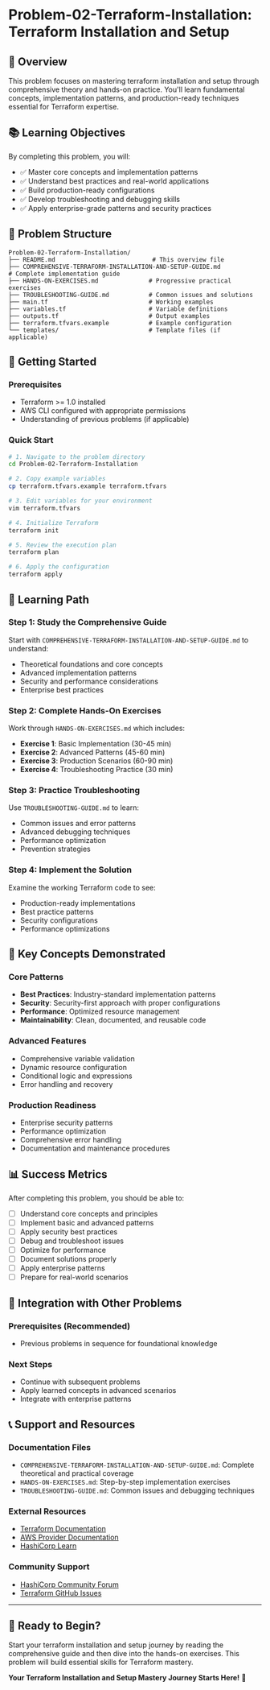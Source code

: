 # Problem-02-Terraform-Installation: Terraform Installation and Setup

## 🎯 Overview

This problem focuses on mastering terraform installation and setup through comprehensive theory and hands-on practice. You'll learn fundamental concepts, implementation patterns, and production-ready techniques essential for Terraform expertise.

## 📚 Learning Objectives

By completing this problem, you will:
- ✅ Master core concepts and implementation patterns
- ✅ Understand best practices and real-world applications  
- ✅ Build production-ready configurations
- ✅ Develop troubleshooting and debugging skills
- ✅ Apply enterprise-grade patterns and security practices

## 📁 Problem Structure

```
Problem-02-Terraform-Installation/
├── README.md                           # This overview file
├── COMPREHENSIVE-TERRAFORM-INSTALLATION-AND-SETUP-GUIDE.md           # Complete implementation guide
├── HANDS-ON-EXERCISES.md              # Progressive practical exercises
├── TROUBLESHOOTING-GUIDE.md           # Common issues and solutions
├── main.tf                            # Working examples
├── variables.tf                       # Variable definitions
├── outputs.tf                         # Output examples
├── terraform.tfvars.example           # Example configuration
└── templates/                         # Template files (if applicable)
```

## 🚀 Getting Started

### Prerequisites
- Terraform >= 1.0 installed
- AWS CLI configured with appropriate permissions
- Understanding of previous problems (if applicable)

### Quick Start
```bash
# 1. Navigate to the problem directory
cd Problem-02-Terraform-Installation

# 2. Copy example variables
cp terraform.tfvars.example terraform.tfvars

# 3. Edit variables for your environment
vim terraform.tfvars

# 4. Initialize Terraform
terraform init

# 5. Review the execution plan
terraform plan

# 6. Apply the configuration
terraform apply
```

## 📖 Learning Path

### Step 1: Study the Comprehensive Guide
Start with `COMPREHENSIVE-TERRAFORM-INSTALLATION-AND-SETUP-GUIDE.md` to understand:
- Theoretical foundations and core concepts
- Advanced implementation patterns
- Security and performance considerations
- Enterprise best practices

### Step 2: Complete Hands-On Exercises
Work through `HANDS-ON-EXERCISES.md` which includes:
- **Exercise 1**: Basic Implementation (30-45 min)
- **Exercise 2**: Advanced Patterns (45-60 min)
- **Exercise 3**: Production Scenarios (60-90 min)
- **Exercise 4**: Troubleshooting Practice (30 min)

### Step 3: Practice Troubleshooting
Use `TROUBLESHOOTING-GUIDE.md` to learn:
- Common issues and error patterns
- Advanced debugging techniques
- Performance optimization
- Prevention strategies

### Step 4: Implement the Solution
Examine the working Terraform code to see:
- Production-ready implementations
- Best practice patterns
- Security configurations
- Performance optimizations

## 🎯 Key Concepts Demonstrated

### Core Patterns
- **Best Practices**: Industry-standard implementation patterns
- **Security**: Security-first approach with proper configurations
- **Performance**: Optimized resource management
- **Maintainability**: Clean, documented, and reusable code

### Advanced Features
- Comprehensive variable validation
- Dynamic resource configuration
- Conditional logic and expressions
- Error handling and recovery

### Production Readiness
- Enterprise security patterns
- Performance optimization
- Comprehensive error handling
- Documentation and maintenance procedures

## 📊 Success Metrics

After completing this problem, you should be able to:
- [ ] Understand core concepts and principles
- [ ] Implement basic and advanced patterns
- [ ] Apply security best practices
- [ ] Debug and troubleshoot issues
- [ ] Optimize for performance
- [ ] Document solutions properly
- [ ] Apply enterprise patterns
- [ ] Prepare for real-world scenarios

## 🔗 Integration with Other Problems

### Prerequisites (Recommended)
- Previous problems in sequence for foundational knowledge

### Next Steps
- Continue with subsequent problems
- Apply learned concepts in advanced scenarios
- Integrate with enterprise patterns

## 📞 Support and Resources

### Documentation Files
- `COMPREHENSIVE-TERRAFORM-INSTALLATION-AND-SETUP-GUIDE.md`: Complete theoretical and practical coverage
- `HANDS-ON-EXERCISES.md`: Step-by-step implementation exercises
- `TROUBLESHOOTING-GUIDE.md`: Common issues and debugging techniques

### External Resources
- [Terraform Documentation](https://www.terraform.io/docs)
- [AWS Provider Documentation](https://registry.terraform.io/providers/hashicorp/aws/latest/docs)
- [HashiCorp Learn](https://learn.hashicorp.com/terraform)

### Community Support
- [HashiCorp Community Forum](https://discuss.hashicorp.com/c/terraform-core)
- [Terraform GitHub Issues](https://github.com/hashicorp/terraform/issues)

---

## 🎉 Ready to Begin?

Start your terraform installation and setup journey by reading the comprehensive guide and then dive into the hands-on exercises. This problem will build essential skills for Terraform mastery.

**Your Terraform Installation and Setup Mastery Journey Starts Here!** 🚀

